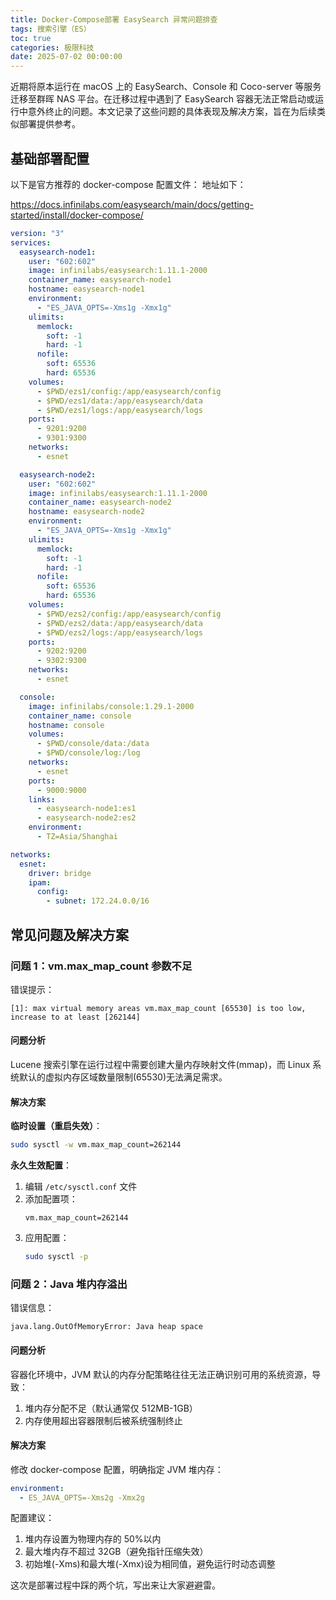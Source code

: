 ```yaml
---
title: Docker-Compose部署 EasySearch 异常问题排查
tags: 搜索引擎（ES）
toc: true
categories: 极限科技
date: 2025-07-02 00:00:00
---
```


近期将原本运行在 macOS 上的 EasySearch、Console 和 Coco-server 等服务迁移至群晖 NAS 平台。在迁移过程中遇到了 EasySearch 容器无法正常启动或运行中意外终止的问题。本文记录了这些问题的具体表现及解决方案，旨在为后续类似部署提供参考。

## 基础部署配置

以下是官方推荐的 docker-compose 配置文件：
地址如下：

https://docs.infinilabs.com/easysearch/main/docs/getting-started/install/docker-compose/

```yaml
version: "3"
services:
  easysearch-node1:
    user: "602:602"
    image: infinilabs/easysearch:1.11.1-2000
    container_name: easysearch-node1
    hostname: easysearch-node1
    environment:
      - "ES_JAVA_OPTS=-Xms1g -Xmx1g"
    ulimits:
      memlock:
        soft: -1
        hard: -1
      nofile:
        soft: 65536
        hard: 65536
    volumes:
      - $PWD/ezs1/config:/app/easysearch/config
      - $PWD/ezs1/data:/app/easysearch/data
      - $PWD/ezs1/logs:/app/easysearch/logs
    ports:
      - 9201:9200
      - 9301:9300
    networks:
      - esnet

  easysearch-node2:
    user: "602:602"
    image: infinilabs/easysearch:1.11.1-2000
    container_name: easysearch-node2
    hostname: easysearch-node2
    environment:
      - "ES_JAVA_OPTS=-Xms1g -Xmx1g"
    ulimits:
      memlock:
        soft: -1
        hard: -1
      nofile:
        soft: 65536
        hard: 65536
    volumes:
      - $PWD/ezs2/config:/app/easysearch/config
      - $PWD/ezs2/data:/app/easysearch/data
      - $PWD/ezs2/logs:/app/easysearch/logs
    ports:
      - 9202:9200
      - 9302:9300
    networks:
      - esnet

  console:
    image: infinilabs/console:1.29.1-2000
    container_name: console
    hostname: console
    volumes:
      - $PWD/console/data:/data
      - $PWD/console/log:/log
    networks:
      - esnet
    ports:
      - 9000:9000
    links:
      - easysearch-node1:es1
      - easysearch-node2:es2
    environment:
      - TZ=Asia/Shanghai

networks:
  esnet:
    driver: bridge
    ipam:
      config:
        - subnet: 172.24.0.0/16
```

## 常见问题及解决方案

### 问题 1：vm.max_map_count 参数不足

错误提示：

```
[1]: max virtual memory areas vm.max_map_count [65530] is too low, increase to at least [262144]
```

#### 问题分析

Lucene 搜索引擎在运行过程中需要创建大量内存映射文件(mmap)，而 Linux 系统默认的虚拟内存区域数量限制(65530)无法满足需求。

#### 解决方案

**临时设置（重启失效）**：

```bash
sudo sysctl -w vm.max_map_count=262144
```

**永久生效配置**：

1. 编辑 `/etc/sysctl.conf` 文件
2. 添加配置项：
   ```
   vm.max_map_count=262144
   ```
3. 应用配置：
   ```bash
   sudo sysctl -p
   ```

### 问题 2：Java 堆内存溢出

错误信息：

```
java.lang.OutOfMemoryError: Java heap space
```

#### 问题分析

容器化环境中，JVM 默认的内存分配策略往往无法正确识别可用的系统资源，导致：

1. 堆内存分配不足（默认通常仅 512MB-1GB）
2. 内存使用超出容器限制后被系统强制终止

#### 解决方案

修改 docker-compose 配置，明确指定 JVM 堆内存：

```yaml
environment:
  - ES_JAVA_OPTS=-Xms2g -Xmx2g
```

配置建议：

1. 堆内存设置为物理内存的 50%以内
2. 最大堆内存不超过 32GB（避免指针压缩失效）
3. 初始堆(-Xms)和最大堆(-Xmx)设为相同值，避免运行时动态调整

这次是部署过程中踩的两个坑，写出来让大家避避雷。
